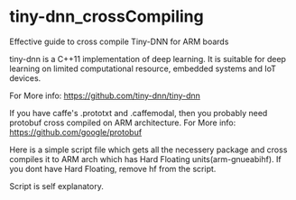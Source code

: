 # tiny-dnn_crossCompiling
Effective guide to cross compile Tiny-DNN for ARM boards

tiny-dnn is a C++11 implementation of deep learning. It is suitable for deep learning on limited computational resource, embedded systems and IoT devices.

For More info: https://github.com/tiny-dnn/tiny-dnn

If you have caffe's .prototxt and .caffemodal, then you probably need protobuf cross compiled on ARM architecture.
For More info: https://github.com/google/protobuf

Here is a simple script file which gets all the necessery package and cross compiles it to ARM arch which has Hard Floating units(arm-gnueabihf). If you dont have Hard Floating, remove hf from the script.

Script is self explanatory.

